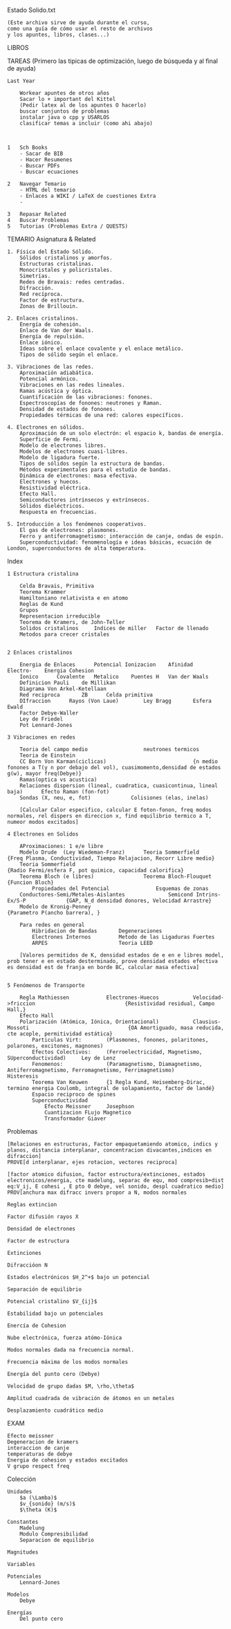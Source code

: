 Estado Solido.txt

	(Este archivo sirve de ayuda durante el curso,
	como una guía de cómo usar el resto de archivos
	y los apuntes, libros, clases...)

LIBROS


TAREAS (Primero las tipicas de optimización, luego de búsqueda y al final de ayuda)


	Last Year

		Workear apuntes de otros años
		Sacar lo + important del Kittel
		(Pedir latex al de los apuntes O hacerlo)
		buscar conjuntos de problemas
		instalar java o cpp y USARLOS
		clasificar temas a incluir (como ahi abajo)



	1	Sch Books
		- Sacar de BIB
		- Hacer Resumenes
		- Buscar PDFs
		- Buscar ecuaciones

	2	Navegar Temario
		- HTML del temario
		- Enlaces a WIKI / LaTeX de cuestiones Extra
		-

	3	Repasar Related
	4	Buscar Problemas
	5	Tutorias (Problemas Extra / QUESTS)

TEMARIO Asignatura & Related

	1. Física del Estado Sólido.
		Sólidos cristalinos y amorfos.
		Estructuras cristalinas.
		Monocristales y policristales.
		Simetrías.
		Redes de Bravais: redes centradas.
		Difracción.
		Red recíproca.
		Factor de estructura.
		Zonas de Brillouin.

	2. Enlaces cristalinos.
		Energía de cohesión.
		Enlace de Van der Waals.
		Energía de repulsión.
		Enlace iónico.
		Ideas sobre el enlace covalente y el enlace metálico.
		Tipos de sólido según el enlace.

	3. Vibraciones de las redes.
		Aproximación adiabática.
		Potencial armónico.
		Vibraciones en las redes lineales.
		Ramas acústica y óptica.
		Cuantificación de las vibraciones: fonones.
		Espectroscopías de fonones: neutrones y Raman.
		Densidad de estados de fonones.
		Propiedades térmicas de una red: calores específicos.

	4. Electrones en sólidos.
		Aproximación de un solo electrón: el espacio k, bandas de energía.
		Superficie de Fermi.
		Modelo de electrones libres.
		Modelos de electrones cuasi-libres.
		Modelo de ligadura fuerte.
		Tipos de sólidos según la estructura de bandas.
		Métodos experimentales para el estudio de bandas.
		Dinámica de electrones: masa efectiva.
		Electrones y huecos.
		Resistividad eléctrica.
		Efecto Hall.
		Semiconductores intrínsecos y extrínsecos.
		Sólidos dieléctricos.
		Respuesta en frecuencias.

	5. Introducción a los fenómenos cooperativos.
		El gas de electrones: plasmones.
		Ferro y antiferromagnetismo: interacción de canje, ondas de espín.
		Superconductividad: fenomenología e ideas básicas, ecuación de London, superconductores de alta temperatura.

Index


	1 Estructura cristalina

		Celda Bravais, Primitiva
		Teorema Krammer
		Hamiltoniano relativista e en atomo
		Reglas de Kund
		Grupos
		Representacion irreducible
		Teorema de Kramers, de John-Teller
		Solidos cristalinos		Indices de miller	Factor de llenado
		Metodos para crecer cristales


	2 Enlaces cristalinos

		Energia de Enlaces 		Potencial Ionizacion	Afinidad	Electro-	Energia Cohesion
		Ionico 		Covalente	Metalico	Puentes H 	Van der Waals
		Definicion Pauli	de Millikan
		Diagrama Von Arkel-Ketellaan
		Red reciproca		ZB		Celda primitiva
		DIfraccion		Rayos (Von Laue)		Ley Bragg		Esfera Ewald
		Factor Debye-Waller
		Ley de Friedel
		Pot Lennard-Jones

	3 Vibraciones en redes

		Teoria del campo medio					neutrones termicos
		Teoria de Einstein
		CC Born Von Karman(ciclicas)							{n medio fonones a T(y n por debajo del vol), cuasimomento,densidad de estados g(w), mayor freq(Debye)}
		Ramas(optica vs acustica)
		Relaciones dispersion (lineal, cuadratica, cuasicontinua, lineal baja)		Efecto Raman (fon-fot)
		Sondas (X, neu, e, fot)				Colisiones (elas, inelas)

		[Calcular Calor especifico, calcular E foton-fonon, freq modos normales, rel dispers en direccion x, find equilibrio termico a T, numeor modos excitados]

	4 Electrones en Solidos

		AProximaciones: 1 e/e libre
		Modelo Drude  (Ley Wiedeman-Franz)		Teoria Sommerfield							{Freq Plasma, Conductividad, Tiempo Relajacion, Recorr Libre medio}
		Teoria Sommerfield																	{Radio Fermi/esfera F, pot quimico, capacidad calorifica}
		Teorema Bloch (e libres)				Teorema Bloch-Flouquet						{Funcion Bloch}
			Propiedades del Potencial				Esquemas de zonas
		Conductores-Semi/Metales-Aislantes				Semicond Intrins-Ex/S-P				{GAP, N_d densidad donores, Velocidad Arrastre}
		Modelo de Kronig-Penney																{Parametro P(ancho barrera), }

		Para redes en general
			Hibridacion de Bandas		Degeneraciones
			Electrones Internos			Metodo de las Ligaduras Fuertes
			ARPES 						Teoria LEED

		[Valores permitidos de K, densidad estados de e en e libres model, prob tener e en estado desterminado, prove densidad estados efectiva es densidad est de franja en borde BC, calcular masa efectiva]


	5 Fenómenos de Transporte

		Regla Mathiessen			Electrones-Huecos			Velocidad->friccion								{Resistividad residual, Campo Hall,}
		Efecto Hall
		Polarización (Atómica, Iónica, Orientacional)			Clausius-Mossoti								{OA Amortiguado, masa reducida, cte acople, permitividad estática}
			Particulas Virt:		(Plasmones, fonones, polaritones, polarones, excitones, magnones)
			Efectos Colectivos:		(Ferroelectricidad, Magnetismo, SUperconductividad)		Ley de Lenz
			Fenomenos:				(Paramagnetismo, Diamagnetismo, Antiferromagnetismo, Ferromagnetismo, Ferrimagnetismo)			Histeresis
			Teorema Van Keuwen		{1 Regla Kund, Heisemberg-Dirac, termino energia Coulomb, integral de solapamiento, factor de landé}
			Espacio reciproco de spines
			Superconductividad
				Efecto Meissner		Josephson
				Cuantizacion FLujo Magnetico
				Transformador Giaver


Problemas

	[Relaciones en estructuras, Factor empaquetamiendo atomico, indics y planos, distancia interplanar, concentracion divacantes,indices en difraccion]
	PROVE[d interplanar, ejes rotacion, vectores reciproca]

	[factor atomico difusion, factor estructura/extinciones, estados electronicos/energia, cte madelung, separac de equ, mod compresib+dist eq:V_ij, E cohesi , E pto 0 debye, vel sonido, despl cuadratico medio]
	PROV[anchura max difracc invers propor a N, modos normales

	Reglas extincion

	Factor difusión rayos X

	Densidad de electrones

	Factor de estructura

	Extinciones

	Difraccióon N

	Estados electrónicos $H_2^+$ bajo un potencial

	Separación de equilibrio

	Potencial cristalino $V_{ij}$

	Estabilidad bajo un potenciales

	Enercía de Cohesion

	Nube electrónica, fuerza atómo-Iónica

	Modos normales dada na frecuencia normal.

	Frecuencia máxima de los modos normales

	Energía del punto cero (Debye)

	Velocidad de grupo dadas $M, \rho,\theta$

	Amplitud cuadrada de vibración de átomos en un metales

	Desplazamiento cuadrático medio


EXAM

	Efecto meissner
	Degeneracion de kramers
	interaccion de canje
	temperaturas de debye
	Energia de cohesion y estados excitados
	V grupo respect freq




Colección

	Unidades
		$a (\Lamba)$
		$v_{sonido} (m/s)$
		$\theta (K)$

	Constantes
		Madelung
		Modulo Compresibilidad
		Separacion de equilibrio

	Magnitudes

	Variables

	Potenciales
		Lennard-Jones

	Modelos
		Debye

	Energías
		Del punto cero
